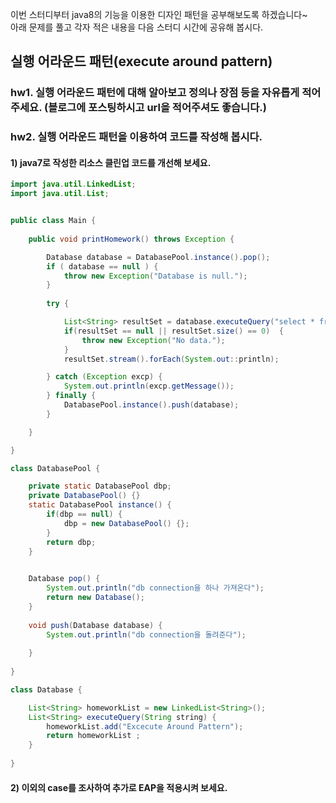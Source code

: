 이번 스터디부터 java8의 기능을 이용한 디자인 패턴을 공부해보도록 하겠습니다~ <br>
아래 문제를 풀고 각자 적은 내용을 다음 스터디 시간에 공유해 봅시다.

## 실행 어라운드 패턴(execute around pattern)
### hw1. 실행 어라운드 패턴에 대해 알아보고 정의나 장점 등을 자유롭게 적어주세요. (블로그에 포스팅하시고 url을 적어주셔도 좋습니다.)


### hw2. 실행 어라운드 패턴을 이용하여 코드를 작성해 봅시다.

#### 1) java7로 작성한 리소스 클린업 코드를 개선해 보세요.
```java
import java.util.LinkedList;
import java.util.List;


public class Main {
    
    public void printHomework() throws Exception {

        Database database = DatabasePool.instance().pop();
        if ( database == null ) {
            throw new Exception("Database is null.");
        }
        
        try {

            List<String> resultSet = database.executeQuery("select * from homework");
            if(resultSet == null || resultSet.size() == 0)  {
                throw new Exception("No data.");
            }
            resultSet.stream().forEach(System.out::println);

        } catch (Exception excp) {
            System.out.println(excp.getMessage());
        } finally {
            DatabasePool.instance().push(database);
        }

    }

}

class DatabasePool {

    private static DatabasePool dbp;
    private DatabasePool() {}
    static DatabasePool instance() {
        if(dbp == null) {
            dbp = new DatabasePool() {};
        }
        return dbp;
    }

    
    Database pop() {
        System.out.println("db connection을 하나 가져온다");
        return new Database();
    }
    
    void push(Database database) {
        System.out.println("db connection을 돌려준다");
        
    }
    
}

class Database {

    List<String> homeworkList = new LinkedList<String>();
    List<String> executeQuery(String string) {
        homeworkList.add("Excecute Around Pattern");
        return homeworkList ; 
    }
    
}
```

#### 2) 이외의 case를 조사하여 추가로 EAP을 적용시켜 보세요.





